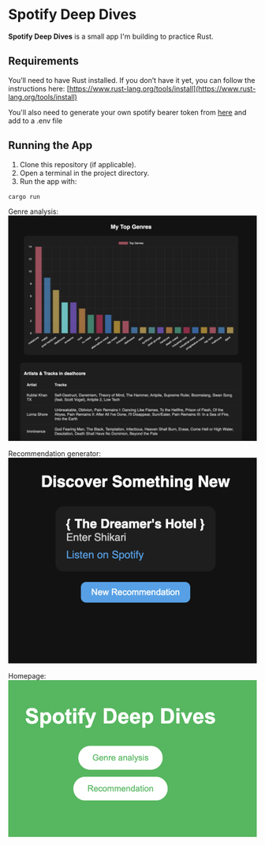 # Spotify Deep Dives

**Spotify Deep Dives** is a small app I'm building to practice Rust.

## Requirements

You’ll need to have Rust installed. If you don’t have it yet, you can follow the instructions here: [https://www.rust-lang.org/tools/install](https://www.rust-lang.org/tools/install)

You'll also need to generate your own spotify bearer token from [here](https://developer.spotify.com/) and add to a .env file

## Running the App

1. Clone this repository (if applicable).
2. Open a terminal in the project directory.
3. Run the app with:

```bash
cargo run
```

Genre analysis:
![Analysis](pics/genreanalysis.png)

Recommendation generator:
![Recommendation](pics/recommendation.png)

Homepage:
![Homepage](pics/homepage.png)
